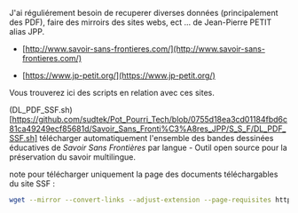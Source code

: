 J'ai réguliérement besoin de recuperer diverses données (principalement des PDF), faire des mirroirs des sites webs, ect ... de Jean-Pierre PETIT alias JPP.

- [http://www.savoir-sans-frontieres.com/](http://www.savoir-sans-frontieres.com/)

- [https://www.jp-petit.org/](https://www.jp-petit.org/)

Vous trouverez ici des scripts en relation avec ces sites. 

(DL_PDF_SSF.sh)[https://github.com/sudtek/Pot_Pourri_Tech/blob/0755d18ea3cd01184fbd6c81ca49249ecf85681d/Savoir_Sans_Fronti%C3%A8res_JPP/S_S_F/DL_PDF_SSF.sh] télécharger automatiquement l'ensemble des bandes dessinées éducatives de *Savoir Sans Frontières* par langue - Outil open source pour la préservation du savoir multilingue.



note pour télécharger uniquement la page des documents téléchargables du site SSF :

```bash
wget --mirror --convert-links --adjust-extension --page-requisites http://www.savoir-sans-frontieres.com/JPP/telechargeables/Francais/
```
